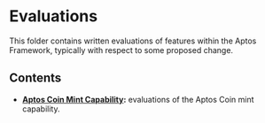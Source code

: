 # Evaluations
This folder contains written evaluations of features within the Aptos Framework, typically with respect to some proposed change.

## Contents
- **[Aptos Coin Mint Capability](./aptos-coin-mint-capability):** evaluations of the Aptos Coin mint capability.